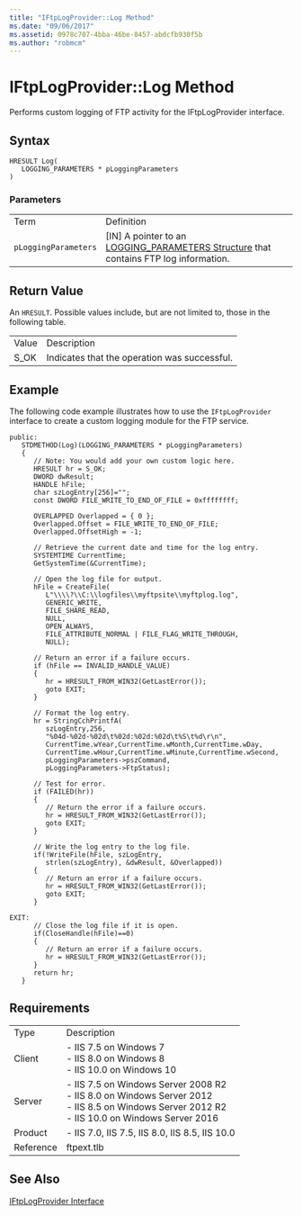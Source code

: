 ```yaml
---
title: "IFtpLogProvider::Log Method"
ms.date: "09/06/2017"
ms.assetid: 0978c707-4bba-46be-8457-abdcfb930f5b
ms.author: "robmcm"
---
```

# IFtpLogProvider::Log Method
Performs custom logging of FTP activity for the IFtpLogProvider interface.  
  
## Syntax  
  
```cpp#  
HRESULT Log(  
   LOGGING_PARAMETERS * pLoggingParameters  
)  
```  
  
### Parameters  
  
|||  
|-|-|  
|Term|Definition|  
|`pLoggingParameters`|[IN] A pointer to an [LOGGING_PARAMETERS Structure](../../ftp-extensibility-reference/native-code-api-reference/logging-parameters-structure.md) that contains FTP log information.|  
  
## Return Value  
 An `HRESULT`. Possible values include, but are not limited to, those in the following table.  
  
|||  
|-|-|  
|Value|Description|  
|S_OK|Indicates that the operation was successful.|  
  
## Example  
 The following code example illustrates how to use the `IFtpLogProvider` interface to create a custom logging module for the FTP service.  
  
```  
public:  
   STDMETHOD(Log)(LOGGING_PARAMETERS * pLoggingParameters)  
   {  
      // Note: You would add your own custom logic here.  
      HRESULT hr = S_OK;  
      DWORD dwResult;  
      HANDLE hFile;  
      char szLogEntry[256]="";  
      const DWORD FILE_WRITE_TO_END_OF_FILE = 0xffffffff;  
  
      OVERLAPPED Overlapped = { 0 };  
      Overlapped.Offset = FILE_WRITE_TO_END_OF_FILE;  
      Overlapped.OffsetHigh = -1;  
  
      // Retrieve the current date and time for the log entry.  
      SYSTEMTIME CurrentTime;  
      GetSystemTime(&CurrentTime);  
  
      // Open the log file for output.  
      hFile = CreateFile(  
         L"\\\\?\\C:\\logfiles\\myftpsite\\myftplog.log",  
         GENERIC_WRITE,  
         FILE_SHARE_READ,  
         NULL,  
         OPEN_ALWAYS,  
         FILE_ATTRIBUTE_NORMAL | FILE_FLAG_WRITE_THROUGH,  
         NULL);  
  
      // Return an error if a failure occurs.  
      if (hFile == INVALID_HANDLE_VALUE)  
      {  
         hr = HRESULT_FROM_WIN32(GetLastError());  
         goto EXIT;  
      }  
  
      // Format the log entry.  
      hr = StringCchPrintfA(  
         szLogEntry,256,  
         "%04d-%02d-%02d\t%02d:%02d:%02d\t%S\t%d\r\n",  
         CurrentTime.wYear,CurrentTime.wMonth,CurrentTime.wDay,  
         CurrentTime.wHour,CurrentTime.wMinute,CurrentTime.wSecond,  
         pLoggingParameters->pszCommand,  
         pLoggingParameters->FtpStatus);  
  
      // Test for error.  
      if (FAILED(hr))  
      {  
         // Return the error if a failure occurs.  
         hr = HRESULT_FROM_WIN32(GetLastError());  
         goto EXIT;  
      }  
  
      // Write the log entry to the log file.  
      if(!WriteFile(hFile, szLogEntry,  
         strlen(szLogEntry), &dwResult, &Overlapped))        
      {  
         // Return an error if a failure occurs.  
         hr = HRESULT_FROM_WIN32(GetLastError());  
         goto EXIT;  
      }  
  
EXIT:  
      // Close the log file if it is open.  
      if(CloseHandle(hFile)==0)  
      {  
         // Return an error if a failure occurs.  
         hr = HRESULT_FROM_WIN32(GetLastError());  
      }  
      return hr;  
   }  
```  
    
## Requirements  
  
|||  
|-|-|  
|Type|Description|  
|Client|-   IIS 7.5 on                                          Windows 7<br />-   IIS 8.0 on                                          Windows 8<br />-   IIS 10.0 on                                          Windows 10|  
|Server|-   IIS 7.5 on                                          Windows Server 2008 R2<br />-   IIS 8.0 on                                          Windows Server 2012<br />-   IIS 8.5 on                                          Windows Server 2012 R2<br />-   IIS 10.0 on                                          Windows Server 2016|  
|Product|-   IIS 7.0,                                          IIS 7.5,                                          IIS 8.0,                                          IIS 8.5,                                          IIS 10.0|  
|Reference|ftpext.tlb|  
  
## See Also  
 [IFtpLogProvider Interface](../../ftp-extensibility-reference/native-code-api-reference/iftplogprovider-interface-native.md)
